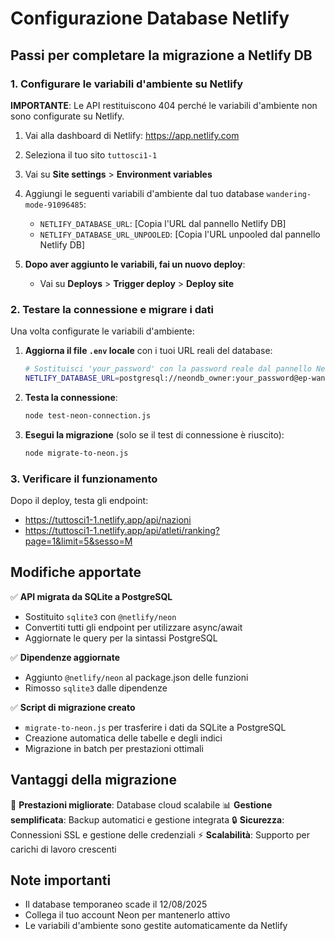 # Configurazione Database Netlify

## Passi per completare la migrazione a Netlify DB

### 1. Configurare le variabili d'ambiente su Netlify

**IMPORTANTE**: Le API restituiscono 404 perché le variabili d'ambiente non sono configurate su Netlify.

1. Vai alla dashboard di Netlify: https://app.netlify.com
2. Seleziona il tuo sito `tuttosci1-1`
3. Vai su **Site settings** > **Environment variables**
4. Aggiungi le seguenti variabili d'ambiente dal tuo database `wandering-mode-91096485`:
   - `NETLIFY_DATABASE_URL`: [Copia l'URL dal pannello Netlify DB]
   - `NETLIFY_DATABASE_URL_UNPOOLED`: [Copia l'URL unpooled dal pannello Netlify DB]

5. **Dopo aver aggiunto le variabili, fai un nuovo deploy**:
   - Vai su **Deploys** > **Trigger deploy** > **Deploy site**

### 2. Testare la connessione e migrare i dati

Una volta configurate le variabili d'ambiente:

1. **Aggiorna il file `.env` locale** con i tuoi URL reali del database:
   ```bash
   # Sostituisci 'your_password' con la password reale dal pannello Netlify DB
   NETLIFY_DATABASE_URL=postgresql://neondb_owner:your_password@ep-wandering-mode-91096485.us-east-2.aws.neon.tech/neondb?sslmode=require
   ```

2. **Testa la connessione**:
   ```bash
   node test-neon-connection.js
   ```

3. **Esegui la migrazione** (solo se il test di connessione è riuscito):
   ```bash
   node migrate-to-neon.js
   ```

### 3. Verificare il funzionamento

Dopo il deploy, testa gli endpoint:
- https://tuttosci1-1.netlify.app/api/nazioni
- https://tuttosci1-1.netlify.app/api/atleti/ranking?page=1&limit=5&sesso=M

## Modifiche apportate

✅ **API migrata da SQLite a PostgreSQL**
- Sostituito `sqlite3` con `@netlify/neon`
- Convertiti tutti gli endpoint per utilizzare async/await
- Aggiornate le query per la sintassi PostgreSQL

✅ **Dipendenze aggiornate**
- Aggiunto `@netlify/neon` al package.json delle funzioni
- Rimosso `sqlite3` dalle dipendenze

✅ **Script di migrazione creato**
- `migrate-to-neon.js` per trasferire i dati da SQLite a PostgreSQL
- Creazione automatica delle tabelle e degli indici
- Migrazione in batch per prestazioni ottimali

## Vantaggi della migrazione

🚀 **Prestazioni migliorate**: Database cloud scalabile
📊 **Gestione semplificata**: Backup automatici e gestione integrata
🔒 **Sicurezza**: Connessioni SSL e gestione delle credenziali
⚡ **Scalabilità**: Supporto per carichi di lavoro crescenti

## Note importanti

- Il database temporaneo scade il 12/08/2025
- Collega il tuo account Neon per mantenerlo attivo
- Le variabili d'ambiente sono gestite automaticamente da Netlify